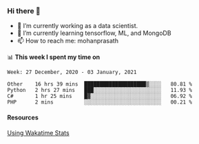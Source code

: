 ### Hi there 👋

- 🔭 I’m currently working as a data scientist.
- 🌱 I’m currently learning tensorflow, ML, and MongoDB
- 📫 How to reach me: mohanprasath

📊 **This week I spent my time on**
<!--START_SECTION:waka-->
```text
Week: 27 December, 2020 - 03 January, 2021

Other    16 hrs 39 mins  ████████████████████▒░░░░   80.81 % 
Python   2 hrs 27 mins   ███░░░░░░░░░░░░░░░░░░░░░░   11.93 % 
C#       1 hr 25 mins    █▓░░░░░░░░░░░░░░░░░░░░░░░   06.92 % 
PHP      2 mins          ░░░░░░░░░░░░░░░░░░░░░░░░░   00.21 % 
```
<!--END_SECTION:waka-->

#### Resources
[Using Wakatime Stats](https://github.com/marketplace/actions/waka-readme)
